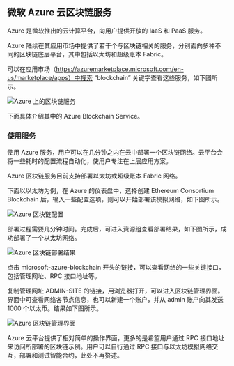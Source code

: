 ## 微软 Azure 云区块链服务

Azure 是微软推出的云计算平台，向用户提供开放的 IaaS 和 PaaS 服务。

Azure 陆续在其应用市场中提供了若干个与区块链相关的服务，分别面向多种不同的区块链底层平台，其中包括以太坊和超级账本 Fabric。

可以在应用市场（https://azuremarketplace.microsoft.com/en-us/marketplace/apps）中搜索 “blockchain” 关键字查看这些服务，如下图所示。

![Azure 上的区块链服务](http://static.uv-w.com/blockchain_guide/images/azure_marketplace.png)

下面具体介绍其中的 Azure Blockchain Service。

### 使用服务

使用 Azure 服务，用户可以在几分钟之内在云中部署一个区块链网络。云平台会将一些耗时的配置流程自动化，使用户专注在上层应用方案。

Azure 区块链服务目前支持部署以太坊或超级账本 Fabric 网络。

下面以以太坊为例，在 Azure 的仪表盘中，选择创建 Ethereum Consortium Blockchain 后，输入一些配置选项，则可以开始部署该模拟网络，如下图所示。

![Azure 区块链配置](http://static.uv-w.com/blockchain_guide/images/azure_config.png)

部署过程需要几分钟时间。完成后，可进入资源组查看部署结果，如下图所示，成功部署了一个以太坊网络。

![Azure 区块链部署结果](http://static.uv-w.com/blockchain_guide/images/azure_deploy.png)

点击 microsoft-azure-blockchain 开头的链接，可以查看网络的一些关键接口，包括管理网址、RPC 接口地址等。

复制管理网址 ADMIN-SITE 的链接，用浏览器打开，可以进入区块链管理界面。界面中可查看网络各节点信息，也可以新建一个账户，并从 admin 账户向其发送 1000 个以太币。结果如下图所示。

![Azure 区块链管理界面](http://static.uv-w.com/blockchain_guide/images/azure_admin.png)

Azure 云平台提供了相对简单的操作界面，更多的是希望用户通过 RPC 接口地址来访问所部署的区块链示例。用户可以自行通过 RPC 接口与以太坊模拟网络交互，部署和测试智能合约，此处不再赘述。